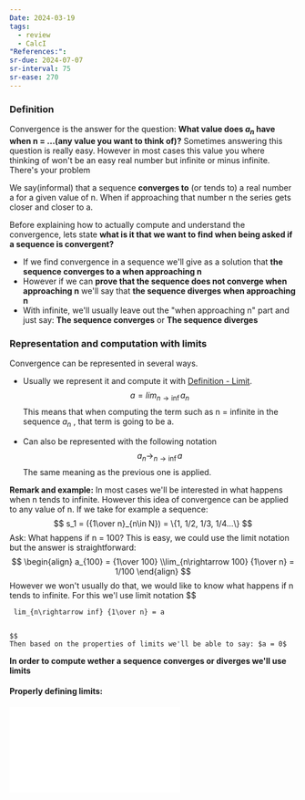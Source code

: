 ```yaml
---
Date: 2024-03-19
tags:
  - review
  - CalcI
"References:":
sr-due: 2024-07-07
sr-interval: 75
sr-ease: 270
---
```

### Definition
Convergence is the answer for the question: **What value does $a_n$ have when n = ...(any value you want to think of)?** Sometimes answering this question is really easy. However in most cases this value you where thinking of won't be an easy real number but infinite or minus infinite. There's your problem

We say(informal) that a sequence **converges to** (or tends to) a real number a for a given value of n. When if approaching that number n the series gets closer and closer to a. 

Before explaining how to actually compute and understand the convergence, lets state **what is it that we want to find when being asked if a sequence is convergent?** 
+ If we find convergence in a sequence we'll give as a solution that **the sequence converges to a when approaching n**
+ However if we can **prove that the sequence does not converge when approaching n** we'll say that **the sequence diverges when approaching n**
+ With infinite, we'll usually leave out the "when approaching n" part and just say: **The sequence converges** or **The sequence diverges**

### Representation and computation with limits
Convergence can be represented in several ways. 
+ Usually we represent it and compute it with [Definition - Limit](Definition%20-%20Limit.md). 
	$$
	a = lim_{n\rightarrow \inf} a_n
	$$
	This means that when computing the term such as n = infinite in  the sequence $a_n$ , that term is going to be a. 

+ Can also be represented with the following notation
	$$
	a_n \rightarrow_{n\rightarrow \inf} a
	$$
	The same meaning as the previous one is applied. 

**Remark and example:**
	In most cases we'll be interested in what happens when n tends to infinite. However this idea of convergence can be applied to any value of n. If we take for example a sequence: 
	$$
	s_1 = ({1\over n}_{n\in N}) = \{1, 1/2, 1/3, 1/4...\}
	$$
	Ask: What happens if n = 100? 
	This is easy, we could use the limit notation but the answer is straightforward: 
	$$
	\begin{align}
	a_{100} = {1\over 100} \\lim_{n\rightarrow 100} {1\over n} = 1/100
	\end{align}
	$$
	However we won't usually do that, we would like to know what happens if n tends to infinite. For this we'l use limit notation
	$$
	
	 lim_{n\rightarrow inf} {1\over n} = a
	
		
	$$
	Then based on the properties of limits we'll be able to say: $a = 0$

**In order to compute wether a sequence converges or diverges we'll use limits**  
#### Properly defining limits: 
![Definition - Limit](Definition%20-%20Limit.md)